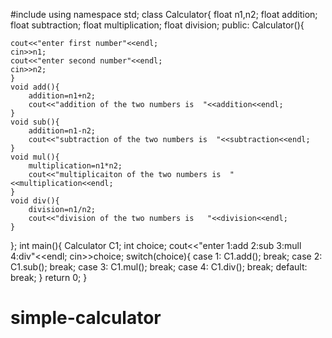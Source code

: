 #include<iostream>
using namespace std;
class Calculator{
    float n1,n2;
    float addition;
    float subtraction;
    float multiplication;
    float division;
public:
     Calculator(){

    cout<<"enter first number"<<endl;
    cin>>n1;
    cout<<"enter second number"<<endl;
    cin>>n2;
    }
    void add(){
        addition=n1+n2;
        cout<<"addition of the two numbers is  "<<addition<<endl;
    }
    void sub(){
        addition=n1-n2;
        cout<<"subtraction of the two numbers is  "<<subtraction<<endl;
    }
    void mul(){
        multiplication=n1*n2;
        cout<<"multiplicaiton of the two numbers is  "<<multiplication<<endl;
    }
    void div(){
        division=n1/n2;
        cout<<"division of the two numbers is   "<<division<<endl;
    }
};
int main(){
Calculator C1;
int choice;
cout<<"enter 1:add 2:sub 3:mull 4:div"<<endl;
cin>>choice;
switch(choice){
case 1:
     C1.add();
    break;
case 2:
    C1.sub();
    break;
case 3:
    C1.mul();
    break;
case 4:
    C1.div();
    break;
default:
    break;
    }
return 0;
}
# simple-calculator
